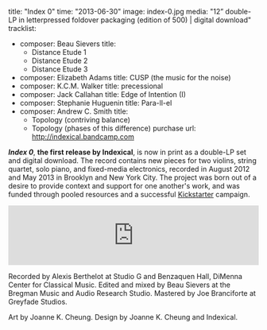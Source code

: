 title: "Index 0"
time: "2013-06-30"
image: index-0.jpg
media: "12&rdquo; double-LP in letterpressed foldover packaging (edition of 500) | digital download"
tracklist: 
  - composer: Beau Sievers
    title: 
      - Distance Etude 1
      - Distance Etude 2
      - Distance Etude 3
  - composer: Elizabeth Adams
    title: CUSP (the music for the noise)
  - composer: K.C.M. Walker
    title: precessional
  - composer: Jack Callahan
    title: Edge of Intention (I)
  - composer: Stephanie Huguenin
    title: Para-ll-el
  - composer: Andrew C. Smith
    title:
      - Topology (contriving balance)
      - Topology (phases of this difference)
purchase url: http://indexical.bandcamp.com

***Index 0***, **the first release by Indexical**, is now in print as a
double-LP set and digital download. The record contains new pieces for two
violins, string quartet, solo piano, and fixed-media electronics, recorded in
August 2012 and May 2013 in Brooklyn and New York City. The project was born
out of a desire to provide context and support for one another's work, and was
funded through pooled resources and a successful
[Kickstarter](http://www.kickstarter.com/projects/1108228312/index-0-a-double-lp-of-new-experimental-music) campaign.

<iframe style="border: 0; width: 100%; height: 120px;" src="http://bandcamp.com/EmbeddedPlayer/album=773000415/size=medium/bgcol=ffffff/linkcol=333333/artwork=false/transparent=true/">
  <a href="http://indexical.bandcamp.com/album/index-0">Index 0 by Indexical</a>
</iframe>

Recorded by Alexis Berthelot at Studio G and Benzaquen Hall, DiMenna Center for
Classical Music. Edited and mixed by Beau Sievers at the Bregman Music and
Audio Research Studio. Mastered by Joe Branciforte at Greyfade Studios.

Art by Joanne K. Cheung. Design by Joanne K. Cheung and Indexical.
